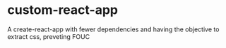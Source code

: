 # custom-react-app
A create-react-app with fewer dependencies and having the objective to extract css, preveting FOUC
